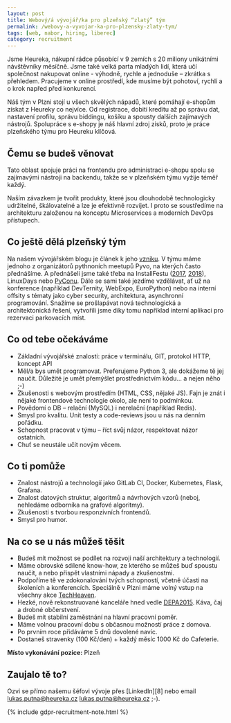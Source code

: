 ```yaml
---
layout: post
title: Webový/á vývojář/ka pro plzeňský “zlatý” tým
permalink: /webovy-a-vyvojar-ka-pro-plzensky-zlaty-tym/
tags: [web, nabor, hiring, liberec]
category: recruitment
---
```


Jsme Heureka, nákupní rádce působící v 9 zemích s 20 miliony unikátními návštěvníky měsíčně. Jsme také velká parta mladých lidí, která učí společnost nakupovat online - výhodně, rychle a jednoduše – zkrátka s přehledem. Pracujeme v online prostředí, kde musíme být pohotoví, rychlí a o krok napřed před konkurencí.
 
Náš tým v Plzni stojí u všech skvělých nápadů, které pomáhají e-shopům získat z Heureky co nejvíce. Od registrace, dobití kreditu až po správu dat, nastavení profilu, správu biddingu, košíku a spousty dalších zajímavých nástrojů. Spolupráce s e-shopy je náš hlavní zdroj zisků, proto je práce plzeňského týmu pro Heureku klíčová.

## Čemu se budeš věnovat
Tato oblast spojuje práci na frontendu pro administraci e-shopu spolu se zajímavými nástroji na backendu, takže se v plzeňském týmu vyžije téměř každý. 

Naším závazkem je tvořit produkty, které jsou dlouhodobě technologicky udržitelné, škálovatelné a lze je efektivně rozvíjet. I proto se soustředíme na architekturu založenou na konceptu Microservices a moderních DevOps přístupech.

## Co ještě dělá plzeňský tým
Na našem vývojářském blogu je článek k jeho [vzniku][1]. V týmu máme jednoho z organizátorů pythnoních meetupů Pyvo, na kterých často přednášíme. A přednášeli jsme také třeba na InstallFestu ([2017][2], [2018][3]), LinuxDays nebo [PyConu][4]. Dále se sami také jezdíme vzdělávat, ať už na konference (například DevTernity, WebExpo, EuroPython) nebo na interní offsity s tématy jako cyber security, architektura, asynchronní programování. Snažíme se prošlapávat nová technologická a architektonická řešení, vytvořili jsme díky tomu například interní aplikaci pro rezervaci parkovacích míst.

## Co od tebe očekáváme
* Základní vývojářské znalosti: práce v terminálu, GIT, protokol HTTP, koncept API
* Měl/a bys umět programovat. Preferujeme Python 3, ale dokážeme tě jej naučit. Důležité je umět přemýšlet prostřednictvím kódu... a nejen něho ;-)
* Zkušenosti s webovým prostředím (HTML, CSS, nějaké JS). Fajn je znát i nějaké frontendové technologie okolo, ale není to podmínkou.
* Povědomí o DB – relační (MySQL) i nerelační (například Redis).
* Smysl pro kvalitu. Unit testy a code-reviews jsou u nás na denním pořádku.
* Schopnost pracovat v týmu – říct svůj názor, respektovat názor ostatních.
* Chuť se neustále učit novým věcem.

## Co ti pomůže
* Znalost nástrojů a technologií jako GitLab CI, Docker, Kubernetes, Flask, Grafana.
* Znalost datových struktur, algoritmů a návrhových vzorů (neboj, nehledáme odborníka na grafové algoritmy).
* Zkušenosti s tvorbou responzivních frontendů.
* Smysl pro humor.

## Na co se u nás můžeš těšit
* Budeš mít možnost se podílet na rozvoji naší architektury a technologií.
* Máme obrovské sdílené know-how, ze kterého se můžeš buď spoustu naučit, a nebo přispět vlastními nápady a zkušenostmi.
* Podpoříme tě ve zdokonalování tvých schopností, včetně účasti na školeních a konferencích. Speciálně v Plzni máme volný vstup na všechny akce [TechHeaven][5].
* Hezké, nově rekonstruované kanceláře hned vedle [DEPA2015][6]. Káva, čaj a drobné občerstvení.
* Budeš mít stabilní zaměstnání na hlavní pracovní poměr.
* Máme volnou pracovní dobu s občasnou možností práce z domova.
* Po prvním roce přidáváme 5 dnů dovolené navíc.
* Dostaneš stravenky (100 Kč/den) + každý měsíc 1000 Kč do Cafeterie.
 
**Místo vykonávání pozice:** Plzeň 
 
## Zaujalo tě to?
Ozvi se přímo našemu šéfovi vývoje přes [LinkedIn][8] nebo email [lukas.putna@heureka.cz](mailto:lukas.putna@heureka.cz "poslat email") lukas.putna@heureka.cz ;-).

{% include gdpr-recruitment-note.html %}

[1]:https://www.heurekadevs.cz/velka-prilezitost-pro-plzenaky/
[2]:https://www.youtube.com/watch?v=kRY2UGhjRb0&feature=youtu.be
[3]:https://www.youtube.com/watch?v=DjqIJtmC8b4&feature=youtu.be
[4]:https://www.youtube.com/watch?v=prCvSxriSJw&feature=youtu.be
[5]:https://www.facebook.com/TechHeavenCZ/
[6]:https://www.depo2015.cz/
[7]:https://www.linkedin.com/in/lukas-putna-20660323/